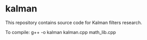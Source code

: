 kalman
======

This repository contains source code for Kalman filters research.

To compile:
g++ -o kalman kalman.cpp math_lib.cpp

